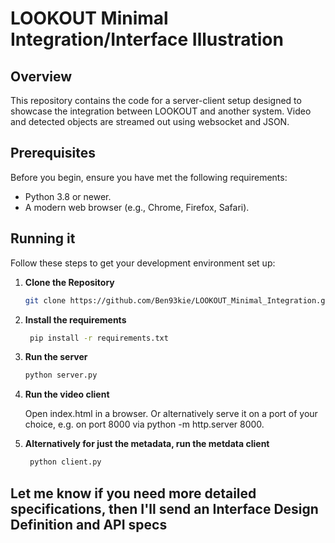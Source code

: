 # LOOKOUT Minimal Integration/Interface Illustration

## Overview

This repository contains the code for a server-client setup designed to showcase the integration between LOOKOUT and another system. Video and detected objects are streamed out using websocket and JSON.

## Prerequisites

Before you begin, ensure you have met the following requirements:
- Python 3.8 or newer.
- A modern web browser (e.g., Chrome, Firefox, Safari).

## Running it

Follow these steps to get your development environment set up:

1. **Clone the Repository**
    ```sh
    git clone https://github.com/Ben93kie/LOOKOUT_Minimal_Integration.git
    ```
2. **Install the requirements**
   ```sh
    pip install -r requirements.txt
    ```
3. **Run the server**
    ```sh
    python server.py
    ```
4. **Run the video client**

   Open index.html in a browser. Or alternatively serve it on a port of your choice, e.g. on port 8000 via python -m http.server 8000.
   
5. **Alternatively for just the metadata, run the metdata client**
   ```sh
    python client.py
    ```

## Let me know if you need more detailed specifications, then I'll send an Interface Design Definition and API specs
   
   

    

   
